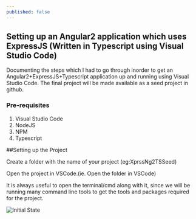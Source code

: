 ```yaml
---
published: false
---
```

## Setting up an Angular2 application which uses ExpressJS (Written in Typescript using Visual Studio Code)

Documenting the steps which I had to go through inorder to get an Angular2+ExpressJS+Typescript application up and running using Visual Studio Code. The final project will be made available as a seed project in github.

### Pre-requisites
1. Visual Studio Code
2. NodeJS
3. NPM
4. Typescript


##Setting up the Project

Create a folder with the name of your project (eg:XprssNg2TSSeed)

Open the project in VSCode.(ie. Open the folder in VSCode)

It is always useful to open the terminal/cmd along with it, since we will be running many command line tools to get the tools and packages required for the project.

![Initial State]({{site.baseurl}}/assets/imgs/xpressng2tsseed/1.jpg)








